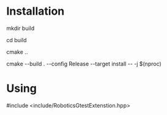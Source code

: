 # Installation
mkdir build

cd build

cmake ..

cmake --build . --config Release --target install -- -j $(nproc)

# Using
#include <include/RoboticsGtestExtenstion.hpp>
